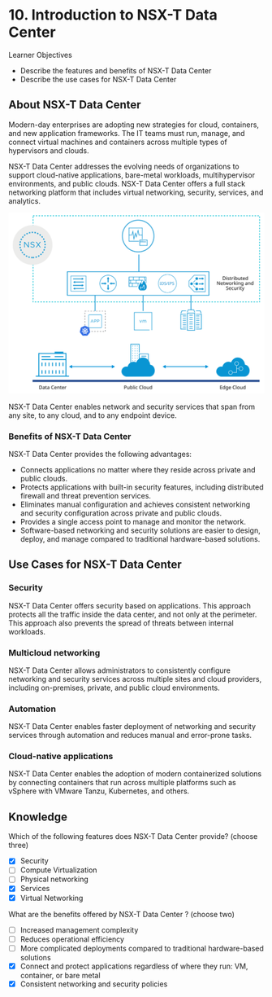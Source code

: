 # 10. Introduction to NSX-T Data Center

Learner Objectives
- Describe the features and benefits of NSX-T Data Center
- Describe the use cases for NSX-T Data Center

## About NSX-T Data Center

Modern-day enterprises are adopting new strategies for cloud, containers, and new application frameworks. The IT teams must run, manage, and connect virtual machines and containers across multiple types of hypervisors and clouds.

NSX-T Data Center addresses the evolving needs of organizations to support cloud-native applications, bare-metal workloads, multihypervisor environments, and public clouds. NSX-T Data Center offers a full stack networking platform that includes virtual networking, security, services, and analytics.

![NSXT Overview](../../images/NSXT-overview.svg)

NSX-T Data Center enables network and security services that span from any site, to any cloud, and to any endpoint device.

### Benefits of NSX-T Data Center

NSX-T Data Center provides the following advantages:
- Connects applications no matter where they reside across private and public clouds.
- Protects applications with built-in security features, including distributed firewall and threat prevention services.
- Eliminates manual configuration and achieves consistent networking and security configuration across private and public clouds.
- Provides a single access point to manage and monitor the network.
- Software-based networking and security solutions are easier to design, deploy, and manage compared to traditional hardware-based solutions.

## Use Cases for NSX-T Data Center

### Security

NSX-T Data Center offers security based on applications. This approach protects all the traffic inside the data center, and not only at the perimeter. This approach also prevents the spread of threats between internal workloads.

### Multicloud networking

NSX-T Data Center allows administrators to consistently configure networking and security services across multiple sites and cloud providers, including on-premises, private, and public cloud environments.

### Automation

NSX-T Data Center enables faster deployment of networking and security services through automation and reduces manual and error-prone tasks.

### Cloud-native applications

NSX-T Data Center enables the adoption of modern containerized solutions by connecting containers that run across multiple platforms such as vSphere with VMware Tanzu, Kubernetes, and others.

## Knowledge

Which of the following features does NSX-T Data Center provide? (choose three)

- [X] Security
- [ ] Compute Virtualization
- [ ] Physical networking
- [X] Services
- [X] Virtual Networking

What are the benefits offered by NSX-T Data Center ? (choose two)

- [ ] Increased management complexity
- [ ] Reduces operational efficiency
- [ ] More complicated deployments compared to traditional hardware-based solutions
- [X] Connect and protect applications regardless of where they run: VM, container, or bare metal
- [X] Consistent networking and security policies